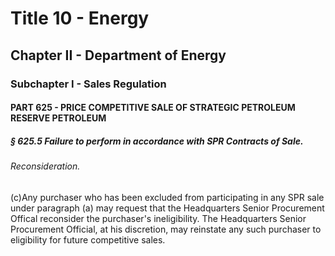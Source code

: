 
# Title 10 - Energy
## Chapter II - Department of Energy
### Subchapter I - Sales Regulation
#### PART 625 - PRICE COMPETITIVE SALE OF STRATEGIC PETROLEUM RESERVE PETROLEUM
##### § 625.5 Failure to perform in accordance with SPR Contracts of Sale.
###### Reconsideration.

(c)Any purchaser who has been excluded from participating in any SPR sale under paragraph (a) may request that the Headquarters Senior Procurement Offical reconsider the purchaser's ineligibility. The Headquarters Senior Procurement Official, at his discretion, may reinstate any such purchaser to eligibility for future competitive sales.
